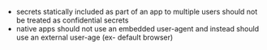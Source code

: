 - secrets statically included as part of an app to multiple users should not be treated as confidential secrets
- native apps should not use an embedded user-agent and instead should use an external user-age (ex- default browser)